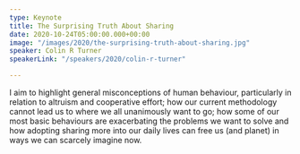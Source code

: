 ```yaml
---
type: Keynote
title: The Surprising Truth About Sharing
date: 2020-10-24T05:00:00.000+00:00
image: "/images/2020/the-surprising-truth-about-sharing.jpg"
speaker: Colin R Turner
speakerLink: "/speakers/2020/colin-r-turner"

---
```

I aim to highlight general misconceptions of human behaviour, particularly in relation to altruism and cooperative effort; how our current methodology cannot lead us to where we all unanimously want to go; how some of our most basic behaviours are exacerbating the problems we want to solve and how adopting sharing more into our daily lives can free us (and planet) in ways we can scarcely imagine now.